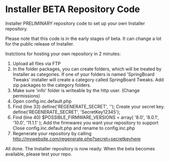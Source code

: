 # Installer BETA Repository Code
Installer PRELIMINARY repository code to set up your own Installer repository.

Please note that this code is in the early stages of beta. It can change a lot for the public release of Installer.

Instctions for hosting your own repository in 2 minutes:

1. Upload all files via FTP
2. In the folder packages, you can create folders, which will be treated by Installer as categories. 
  If one of your folders is named 'SpringBoard Tweaks' installer will create a category called SpringBoard Tweaks.
  Add zip packages to the category folders.
3. Make sure 'info' folder is writeable by the http user. (Change permissions) 
4. Open config.inc.default.php
5. Find (line 33) define('REGENERATE_SECRET', '');
  Create your secret key. define('REGENERATE_SECRET', 'SecretKey12345');
6. Find (line 40) $POSSIBLE_FIRMWARE_VERSIONS = array( '8.0', '8.0.1', '10.0', '11.1.1' );
  Add the firmwares you want your repository to support
  Close config.inc.default.php and rename to config.inc.php
7. Regenerate your repository by calling http://mywebsite.com/regenerate.php?secret=secretkeyhere

All done. The Installer repository is now ready. When the beta becomes available, please test your repo. 
